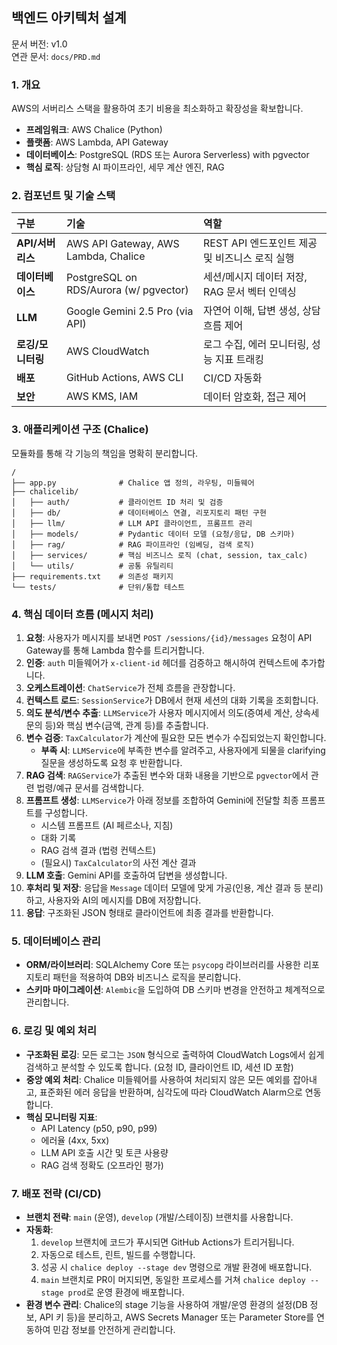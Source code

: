 ## 백엔드 아키텍처 설계

문서 버전: v1.0  
연관 문서: `docs/PRD.md`

### 1. 개요

AWS의 서버리스 스택을 활용하여 초기 비용을 최소화하고 확장성을 확보합니다.

- **프레임워크**: AWS Chalice (Python)
- **플랫폼**: AWS Lambda, API Gateway
- **데이터베이스**: PostgreSQL (RDS 또는 Aurora Serverless) with pgvector
- **핵심 로직**: 상담형 AI 파이프라인, 세무 계산 엔진, RAG

### 2. 컴포넌트 및 기술 스택

| 구분             | 기술                                      | 역할                                          |
| :--------------- | :---------------------------------------- | :-------------------------------------------- |
| **API/서버리스** | AWS API Gateway, AWS Lambda, Chalice      | REST API 엔드포인트 제공 및 비즈니스 로직 실행 |
| **데이터베이스** | PostgreSQL on RDS/Aurora (w/ pgvector)  | 세션/메시지 데이터 저장, RAG 문서 벡터 인덱싱 |
| **LLM**          | Google Gemini 2.5 Pro (via API)           | 자연어 이해, 답변 생성, 상담 흐름 제어        |
| **로깅/모니터링**| AWS CloudWatch                            | 로그 수집, 에러 모니터링, 성능 지표 트래킹    |
| **배포**         | GitHub Actions, AWS CLI                   | CI/CD 자동화                                  |
| **보안**         | AWS KMS, IAM                              | 데이터 암호화, 접근 제어                      |

### 3. 애플리케이션 구조 (Chalice)

모듈화를 통해 각 기능의 책임을 명확히 분리합니다.

```
/
├── app.py              # Chalice 앱 정의, 라우팅, 미들웨어
├── chalicelib/
│   ├── auth/           # 클라이언트 ID 처리 및 검증
│   ├── db/             # 데이터베이스 연결, 리포지토리 패턴 구현
│   ├── llm/            # LLM API 클라이언트, 프롬프트 관리
│   ├── models/         # Pydantic 데이터 모델 (요청/응답, DB 스키마)
│   ├── rag/            # RAG 파이프라인 (임베딩, 검색 로직)
│   ├── services/       # 핵심 비즈니스 로직 (chat, session, tax_calc)
│   └── utils/          # 공통 유틸리티
├── requirements.txt    # 의존성 패키지
└── tests/              # 단위/통합 테스트
```

### 4. 핵심 데이터 흐름 (메시지 처리)

1.  **요청**: 사용자가 메시지를 보내면 `POST /sessions/{id}/messages` 요청이 API Gateway를 통해 Lambda 함수를 트리거합니다.
2.  **인증**: `auth` 미들웨어가 `x-client-id` 헤더를 검증하고 해시하여 컨텍스트에 추가합니다.
3.  **오케스트레이션**: `ChatService`가 전체 흐름을 관장합니다.
4.  **컨텍스트 로드**: `SessionService`가 DB에서 현재 세션의 대화 기록을 조회합니다.
5.  **의도 분석/변수 추출**: `LLMService`가 사용자 메시지에서 의도(증여세 계산, 상속세 문의 등)와 핵심 변수(금액, 관계 등)를 추출합니다.
6.  **변수 검증**: `TaxCalculator`가 계산에 필요한 모든 변수가 수집되었는지 확인합니다.
    -   **부족 시**: `LLMService`에 부족한 변수를 알려주고, 사용자에게 되물을 clarifying 질문을 생성하도록 요청 후 반환합니다.
7.  **RAG 검색**: `RAGService`가 추출된 변수와 대화 내용을 기반으로 `pgvector`에서 관련 법령/예규 문서를 검색합니다.
8.  **프롬프트 생성**: `LLMService`가 아래 정보를 조합하여 Gemini에 전달할 최종 프롬프트를 구성합니다.
    -   시스템 프롬프트 (AI 페르소나, 지침)
    -   대화 기록
    -   RAG 검색 결과 (법령 컨텍스트)
    -   (필요시) `TaxCalculator`의 사전 계산 결과
9.  **LLM 호출**: Gemini API를 호출하여 답변을 생성합니다.
10. **후처리 및 저장**: 응답을 `Message` 데이터 모델에 맞게 가공(인용, 계산 결과 등 분리)하고, 사용자와 AI의 메시지를 DB에 저장합니다.
11. **응답**: 구조화된 JSON 형태로 클라이언트에 최종 결과를 반환합니다.

### 5. 데이터베이스 관리

- **ORM/라이브러리**: SQLAlchemy Core 또는 `psycopg` 라이브러리를 사용한 리포지토리 패턴을 적용하여 DB와 비즈니스 로직을 분리합니다.
- **스키마 마이그레이션**: `Alembic`을 도입하여 DB 스키마 변경을 안전하고 체계적으로 관리합니다.

### 6. 로깅 및 예외 처리

- **구조화된 로깅**: 모든 로그는 `JSON` 형식으로 출력하여 CloudWatch Logs에서 쉽게 검색하고 분석할 수 있도록 합니다. (요청 ID, 클라이언트 ID, 세션 ID 포함)
- **중앙 예외 처리**: Chalice 미들웨어를 사용하여 처리되지 않은 모든 예외를 잡아내고, 표준화된 에러 응답을 반환하며, 심각도에 따라 CloudWatch Alarm으로 연동합니다.
- **핵심 모니터링 지표**:
    -   API Latency (p50, p90, p99)
    -   에러율 (4xx, 5xx)
    -   LLM API 호출 시간 및 토큰 사용량
    -   RAG 검색 정확도 (오프라인 평가)

### 7. 배포 전략 (CI/CD)

- **브랜치 전략**: `main` (운영), `develop` (개발/스테이징) 브랜치를 사용합니다.
- **자동화**:
    1.  `develop` 브랜치에 코드가 푸시되면 GitHub Actions가 트리거됩니다.
    2.  자동으로 테스트, 린트, 빌드를 수행합니다.
    3.  성공 시 `chalice deploy --stage dev` 명령으로 개발 환경에 배포합니다.
    4.  `main` 브랜치로 PR이 머지되면, 동일한 프로세스를 거쳐 `chalice deploy --stage prod`로 운영 환경에 배포합니다.
- **환경 변수 관리**: Chalice의 stage 기능을 사용하여 개발/운영 환경의 설정(DB 정보, API 키 등)을 분리하고, AWS Secrets Manager 또는 Parameter Store를 연동하여 민감 정보를 안전하게 관리합니다.
